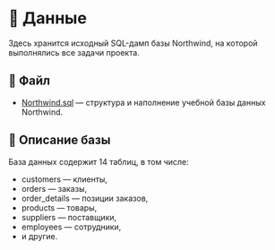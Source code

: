
# 📂 Данные

Здесь хранится исходный SQL-дамп базы Northwind, на которой выполнялись все задачи проекта.

## 📄 Файл
- [Northwind.sql](./Данные/northwind.sql.txt) — структура и наполнение учебной базы данных Northwind.

## 🔎 Описание базы
База данных содержит 14 таблиц, в том числе:
- customers — клиенты,
- orders — заказы,
- order_details — позиции заказов,
- products — товары,
- suppliers — поставщики,
- employees — сотрудники,
- и другие.


